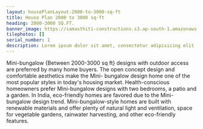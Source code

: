 ```yaml
---
layout: housePlanLayout-2000-to-3000-sq-ft
title: House Plan 2000 to 3000 sq-ft
heading: 2000-3000 SQ.FT.
banner_image: https://samasthiti-constructions.s3.ap-south-1.amazonaws.com/uploads/house2000-3000 SQFT.jpeg
tilephotos: []
serial_number: 1
description: Lorem ipsum dolor sit amet, consectetur adipisicing elit
---
```

Mini-bungalow {Between 2000-3000 sq ft} designs with outdoor access are preferred by many home buyers. The open concept design and comfortable aesthetics make the Mini- bungalow design home one of the most popular styles in today's housing market. Health-conscious homeowners prefer Mini-bungalow designs with two bedrooms, a patio and a garden. In India, eco-friendly homes are favored due to the Mini- bungalow design trend. Mini-bungalow-style homes are built with renewable materials and offer plenty of natural light and ventilation, space for vegetable gardens, rainwater harvesting, and other eco-friendly features.
